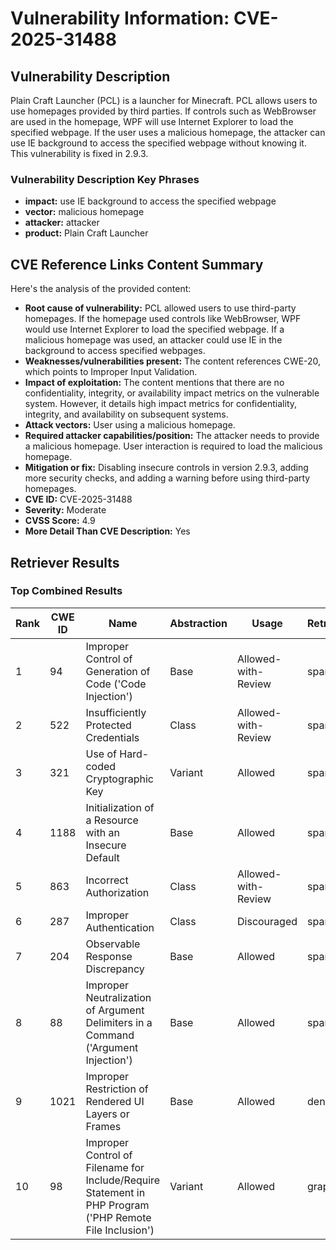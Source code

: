 # Vulnerability Information: CVE-2025-31488

## Vulnerability Description
Plain Craft Launcher (PCL) is a launcher for Minecraft. PCL allows users to use homepages provided by third parties. If controls such as WebBrowser are used in the homepage, WPF will use Internet Explorer to load the specified webpage. If the user uses a malicious homepage, the attacker can use IE background to access the specified webpage without knowing it. This vulnerability is fixed in 2.9.3.

### Vulnerability Description Key Phrases
- **impact:** use IE background to access the specified webpage
- **vector:** malicious homepage
- **attacker:** attacker
- **product:** Plain Craft Launcher

## CVE Reference Links Content Summary
Here's the analysis of the provided content:

*   **Root cause of vulnerability:** PCL allowed users to use third-party homepages. If the homepage used controls like WebBrowser, WPF would use Internet Explorer to load the specified webpage. If a malicious homepage was used, an attacker could use IE in the background to access specified webpages.
*   **Weaknesses/vulnerabilities present:** The content references CWE-20, which points to Improper Input Validation.
*   **Impact of exploitation:** The content mentions that there are no confidentiality, integrity, or availability impact metrics on the vulnerable system. However, it details high impact metrics for confidentiality, integrity, and availability on subsequent systems.
*   **Attack vectors:** User using a malicious homepage.
*   **Required attacker capabilities/position:** The attacker needs to provide a malicious homepage. User interaction is required to load the malicious homepage.
*   **Mitigation or fix:** Disabling insecure controls in version 2.9.3, adding more security checks, and adding a warning before using third-party homepages.
*   **CVE ID:** CVE-2025-31488
*   **Severity:** Moderate
*   **CVSS Score:** 4.9
*   **More Detail Than CVE Description:** Yes

## Retriever Results

### Top Combined Results

| Rank | CWE ID | Name | Abstraction | Usage  | Retrievers | Individual Scores |
|------|--------|------|-------------|-------|------------|-------------------|
| 1 | 94 | Improper Control of Generation of Code ('Code Injection') | Base | Allowed-with-Review | sparse | 0.109 |
| 2 | 522 | Insufficiently Protected Credentials | Class | Allowed-with-Review | sparse | 0.108 |
| 3 | 321 | Use of Hard-coded Cryptographic Key | Variant | Allowed | sparse | 0.107 |
| 4 | 1188 | Initialization of a Resource with an Insecure Default | Base | Allowed | sparse | 0.106 |
| 5 | 863 | Incorrect Authorization | Class | Allowed-with-Review | sparse | 0.106 |
| 6 | 287 | Improper Authentication | Class | Discouraged | sparse | 0.104 |
| 7 | 204 | Observable Response Discrepancy | Base | Allowed | sparse | 0.104 |
| 8 | 88 | Improper Neutralization of Argument Delimiters in a Command ('Argument Injection') | Base | Allowed | sparse | 0.104 |
| 9 | 1021 | Improper Restriction of Rendered UI Layers or Frames | Base | Allowed | dense | 0.413 |
| 10 | 98 | Improper Control of Filename for Include/Require Statement in PHP Program ('PHP Remote File Inclusion') | Variant | Allowed | graph | 0.002 |

